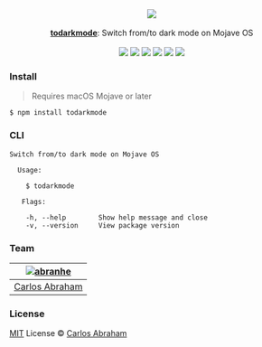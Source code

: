 <div align="center">
<a href="https://www.npmjs.com/package/todarkmode">
<img src="https://cdn.abranhe.com/projects/todarkmode/movie.gif"></a>
	<br>
	<br>
	<a href="https://www.npmjs.com/package/todarkmode"><b>todarkmode</b></a>: Switch from/to dark mode on Mojave OS
  <br>
  <br>
  <a href="https://travis-ci.org/abranhe/todarkmode">
	<img src="https://img.shields.io/travis/abranhe/todarkmode.svg?logo=travis" /></a>
  <a href="https://github.com/abranhe/todarkmode/blob/master/license"><img src="https://img.shields.io/github/license/abranhe/todarkmode.svg" /></a>
	<a href="https://github.com/abranhe"><img src="https://abranhe.com/badge.svg"></a>
	<a href="https://cash.me/$abranhe"><img src="https://cdn.abranhe.com/badges/cash-me.svg"></a>
	<a href="https://paypal.me/abranhe/10"><img src="https://cdn.abranhe.com/badges/paypal.svg"></a>
	<a href="https://patreon.com/abranhe"><img src="https://cdn.abranhe.com/badges/patreon.svg" /></a>
</div>

### Install

> Requires macOS Mojave or later

```
$ npm install todarkmode
```

### CLI

```console
Switch from/to dark mode on Mojave OS

  Usage:

    $ todarkmode

   Flags:

    -h, --help        Show help message and close
    -v, --version     View package version

```

### Team

|[![abranhe][abranhe-i]][abranhe]|
| :----------------------------: |
| [Carlos Abraham][abranhe]      |


### License

[MIT][license-link] License © [Carlos Abraham][abranhe]

[license-link]: https://github.com/abranhe/todarkmode/blob/master/license
[abranhe]: https://github.com/abranhe
[abranhe-i]: https://avatars3.githubusercontent.com/u/21347264?s=50
